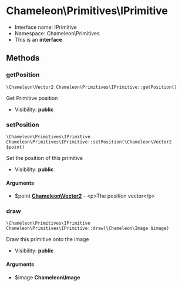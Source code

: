 Chameleon\Primitives\IPrimitive
===============






* Interface name: IPrimitive
* Namespace: Chameleon\Primitives
* This is an **interface**






Methods
-------


### getPosition

    \Chameleon\Vector2 Chameleon\Primitives\IPrimitive::getPosition()

Get Primitive position



* Visibility: **public**




### setPosition

    \Chameleon\Primitives\IPrimitive Chameleon\Primitives\IPrimitive::setPosition(\Chameleon\Vector2 $point)

Set the position of this primitive



* Visibility: **public**


#### Arguments
* $point **[Chameleon\Vector2](Chameleon-Vector2.md)** - &lt;p&gt;The position vector&lt;/p&gt;



### draw

    \Chameleon\Primitives\IPrimitive Chameleon\Primitives\IPrimitive::draw(\Chameleon\Image $image)

Draw this primitive onto the image



* Visibility: **public**


#### Arguments
* $image **Chameleon\Image**


